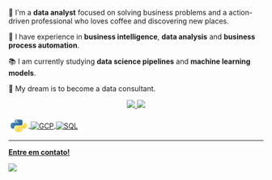 👋 I'm a **data analyst** focused on solving business problems and a action-driven professional who loves coffee and discovering new places.

💬 I have experience in **business intelligence**, **data analysis** and **business process automation**.

📚 I am currently studying **data science pipelines** and **machine learning models**.

:sunflower: My dream is to become a data consultant.

<div align="center">
  <a href="https://github.com/filipecarbonera">
  <img height="180em" src="https://github-readme-stats.vercel.app/api?username=filipecarbonera&show_icons=true&theme=dark&include_all_commits=true&count_private=true"/>
  <img height="180em" src="https://github-readme-stats.vercel.app/api/top-langs/?username=filipecarbonera&layout=compact&langs_count=7&theme=dark"/>
</div>
  
<div style="display: inline_block"><br>
<img align="center" alt="Python" height="30" width="40" src="https://raw.githubusercontent.com/devicons/devicon/master/icons/python/python-original.svg">
<img align="center" alt="GCP" height="30" width="40" src="https://cdn.jsdelivr.net/gh/devicons/devicon/icons/googlecloud/googlecloud-original.svg" />
<img align="center" alt="SQL" height="30" width="40" src="https://cdn.jsdelivr.net/gh/devicons/devicon/icons/mysql/mysql-original.svg" />
</div> 

---
  
**Entre em contato!**
<div>
  <a href="https://www.linkedin.com/in/filipecarboneradesouza" target="_blank"><img src="https://img.shields.io/badge/-LinkedIn-%230077B5?style=for-the-badge&logo=linkedin&logoColor=white" target="_blank"></a>
</div>
